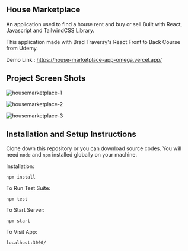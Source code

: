 ## House Marketplace

An application used to find a house rent and buy or sell.Built with React, Javascript and TailwindCSS Library.  

This application made with Brad Traversy's React Front to Back Course from Udemy.

Demo Link : https://house-marketplace-app-omega.vercel.app/

## Project Screen Shots

![housemarketplace-1](https://user-images.githubusercontent.com/66770659/166078083-76b4ed4e-2606-44fa-b28a-bdcb52804085.png)

![housemarketplace-2](https://user-images.githubusercontent.com/66770659/166078093-792669a2-9fd1-482e-9e1b-7f164e0b5856.png)

![housemarketplace-3](https://user-images.githubusercontent.com/66770659/166078097-0862cbc9-4d4c-449f-93b7-9fb8e98d0b1e.png)


## Installation and Setup Instructions

Clone down this repository or you can download source codes. You will need `node` and `npm` installed globally on your machine.

Installation:

`npm install`

To Run Test Suite:

`npm test`

To Start Server:

`npm start`

To Visit App:

`localhost:3000/`

